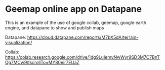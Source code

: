 # Geemap online app on Datapane

This is an example of the use of google collab, geemap, google earth engine, and datapane to show and publish maps

Datapane: https://cloud.datapane.com/reports/M7bX5dA/terrain-visualization/

Collab: https://colab.research.google.com/drive/1dg9LuIemvNwWyr9SD3M7C7BnTOg7MCw9#scrollTo=MY80eir7EUaZ
